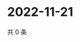# 2022-11-21

共 0 条

<!-- BEGIN WEIBO -->
<!-- 最后更新时间 Mon Nov 21 2022 19:13:31 GMT+0800 (China Standard Time) -->

<!-- END WEIBO -->
